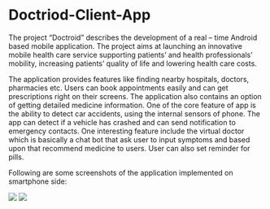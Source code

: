 # Doctriod-Client-App
The project “Doctroid” describes the development of a real – time Android based mobile application. The project aims at launching an innovative mobile health care service supporting patients’ and health professionals’ mobility, increasing patients’ quality of life and lowering health care costs. 

The application provides features like finding nearby hospitals, doctors, pharmacies etc. Users can book appointments easily and can get prescriptions right on their screens. The application also contains an option of getting detailed medicine information. One of the core feature of app is the ability to detect car accidents, using the internal sensors of phone. The app can detect if a vehicle has crashed and can send notification to emergency contacts. One interesting feature include the virtual doctor which is basically a chat bot that ask user to input symptoms and based upon that recommend medicine to users. User can also set reminder for pills.

Following are some screenshots of the application implemented on smartphone side:

![](1.jpg) ![](2.jpg)
